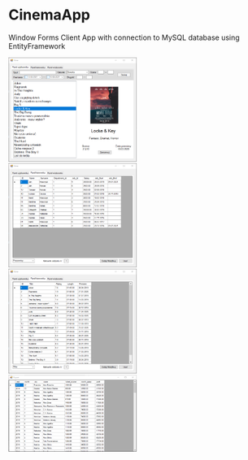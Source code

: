 # CinemaApp
Window Forms Client App with connection to MySQL database using EntityFramework

<img  width="50%" src="Kino/Screenshots/screenshot1.png"></img>
<img  width="50%" src="Kino/Screenshots/screenshot2.png"></img>
<img  width="50%" src="Kino/Screenshots/screenshot3.png"></img>
<img  width="50%" src="Kino/Screenshots/screenshot4.png"></img>

